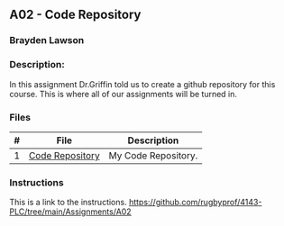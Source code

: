 ## A02 - Code Repository
### Brayden Lawson
### Description:

In this assignment Dr.Griffin told us to create a github repository for this course. This is where all of our assignments will be turned in.

### Files

|   #   | File     | Description                      |
| :---: | -------- | -------------------------------- |
|   1   | [Code Repository](https://github.com/bglawson1001/4143-PLC-Lawson/tree/main) | My Code Repository. |



### Instructions

This is a link to the instructions. https://github.com/rugbyprof/4143-PLC/tree/main/Assignments/A02
